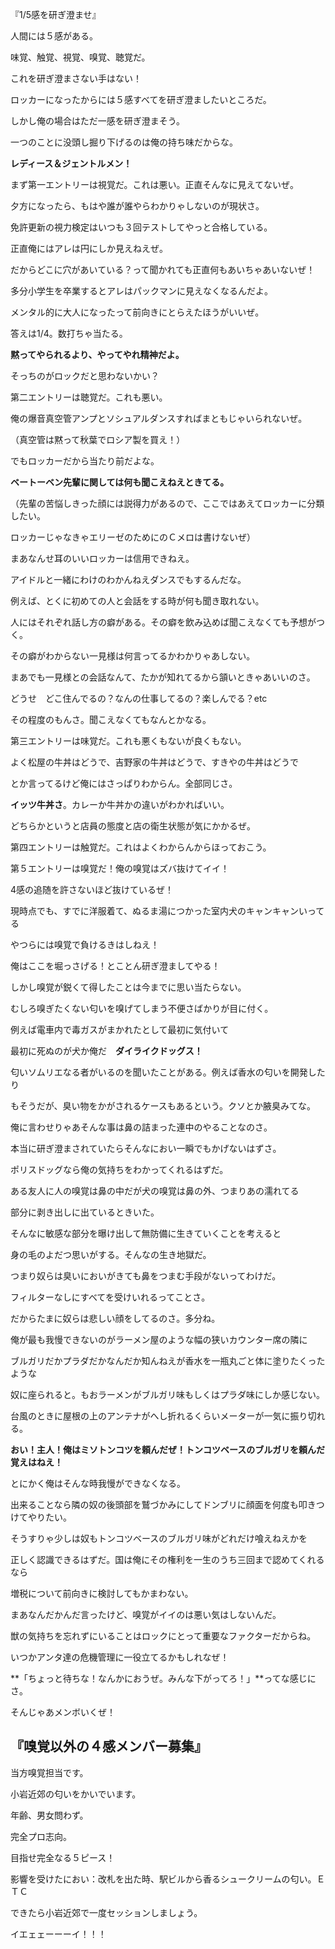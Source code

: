 『1/5感を研ぎ澄ませ』 

人間には５感がある。 

味覚、触覚、視覚、嗅覚、聴覚だ。 

これを研ぎ澄まさない手はない！ 

ロッカーになったからには５感すべてを研ぎ澄ましたいところだ。 

しかし俺の場合はただ一感を研ぎ澄まそう。 

一つのことに没頭し掘り下げるのは俺の持ち味だからな。 

**レディース＆ジェントルメン！** 

まず第一エントリーは視覚だ。これは悪い。正直そんなに見えてないぜ。 

夕方になったら、もはや誰が誰やらわかりゃしないのが現状さ。 

免許更新の視力検定はいつも３回テストしてやっと合格している。 

正直俺にはアレは円にしか見えねえぜ。 

だからどこに穴があいている？って聞かれても正直何もあいちゃあいないぜ！ 

多分小学生を卒業するとアレはパックマンに見えなくなるんだよ。 

メンタル的に大人になったって前向きにとらえたほうがいいぜ。 

答えは1/4。数打ちゃ当たる。 

**黙ってやられるより、やってやれ精神だよ。** 

そっちのがロックだと思わないかい？ 

第二エントリーは聴覚だ。これも悪い。 

俺の爆音真空管アンプとソシュアルダンスすればまともじゃいられないぜ。 

（真空管は黙って秋葉でロシア製を買え！） 

でもロッカーだから当たり前だよな。 

**ベートーベン先輩に関しては何も聞こえねえときてる。** 

（先輩の苦悩しきった顔には説得力があるので、ここではあえてロッカーに分類したい。 

ロッカーじゃなきゃエリーゼのためにのＣメロは書けないぜ） 

まあなんせ耳のいいロッカーは信用できねえ。 

アイドルと一緒にわけのわかんねえダンスでもするんだな。 

例えば、とくに初めての人と会話をする時が何も聞き取れない。 

人にはそれぞれ話し方の癖がある。その癖を飲み込めば聞こえなくても予想がつく。 

その癖がわからない一見様は何言ってるかわかりゃあしない。 

まあでも一見様との会話なんて、たかが知れてるから頷いときゃあいいのさ。 

どうせ　どこ住んでるの？なんの仕事してるの？楽しんでる？etc 

その程度のもんさ。聞こえなくてもなんとかなる。 

第三エントリーは味覚だ。これも悪くもないが良くもない。 

よく松屋の牛丼はどうで、吉野家の牛丼はどうで、すきやの牛丼はどうで 

とか言ってるけど俺にはさっぱりわからん。全部同じさ。 

**イッツ牛丼さ**。カレーか牛丼かの違いがわかればいい。 

どちらかというと店員の態度と店の衛生状態が気にかかるぜ。 

第四エントリーは触覚だ。これはよくわからんからほっておこう。 

第５エントリーは嗅覚だ！俺の嗅覚はズバ抜けてイイ！ 

4感の追随を許さないほど抜けているぜ！ 

現時点でも、すでに洋服着て、ぬるま湯につかった室内犬のキャンキャンいってる 

やつらには嗅覚で負けるきはしねえ！ 

俺はここを堀っさげる！とことん研ぎ澄ましてやる！ 

しかし嗅覚が鋭くて得したことは今までに思い当たらない。 

むしろ嗅ぎたくない匂いを嗅げてしまう不便さばかりが目に付く。 

例えば電車内で毒ガスがまかれたとして最初に気付いて 

最初に死ぬのが犬か俺だ　**ダイライクドッグス！** 

匂いソムリエなる者がいるのを聞いたことがある。例えば香水の匂いを開発したり 

もそうだが、臭い物をかがされるケースもあるという。クソとか腋臭みてな。 

俺に言わせりゃあそんな事は鼻の詰まった連中のやることなのさ。 

本当に研ぎ澄まされていたらそんなにおい一瞬でもかげないはずさ。 

ポリスドッグなら俺の気持ちをわかってくれるはずだ。 

ある友人に人の嗅覚は鼻の中だが犬の嗅覚は鼻の外、つまりあの濡れてる 

部分に剥き出しに出ているときいた。 

そんなに敏感な部分を曝け出して無防備に生きていくことを考えると 

身の毛のよだつ思いがする。そんなの生き地獄だ。 

つまり奴らは臭いにおいがきても鼻をつまむ手段がないってわけだ。 

フィルターなしにすべてを受けいれるってことさ。 

だからたまに奴らは悲しい顔をしてるのさ。多分ね。 

俺が最も我慢できないのがラーメン屋のような幅の狭いカウンター席の隣に 

ブルガリだかプラダだかなんだか知んねえが香水を一瓶丸ごと体に塗りたくったような 

奴に座られると。もおラーメンがブルガリ味もしくはプラダ味にしか感じない。 

台風のときに屋根の上のアンテナがへし折れるくらいメーターが一気に振り切れる。 

**おい！主人！俺はミソトンコツを頼んだぜ！トンコツベースのブルガリを頼んだ覚えはねえ！** 

とにかく俺はそんな時我慢ができなくなる。 

出来ることなら隣の奴の後頭部を鷲づかみにしてドンブリに顔面を何度も叩きつけてやりたい。 

そうすりゃ少しは奴もトンコツベースのブルガリ味がどれだけ喰えねえかを 

正しく認識できるはずだ。国は俺にその権利を一生のうち三回まで認めてくれるなら 

増税について前向きに検討してもかまわない。 

まあなんだかんだ言ったけど、嗅覚がイイのは悪い気はしないんだ。 

獣の気持ちを忘れずにいることはロックにとって重要なファクターだからね。 

いつかアンタ達の危機管理に一役立てるかもしれなぜ！ 

**「ちょっと待ちな！なんかにおうぜ。みんな下がってろ！」**ってな感じにさ。 

そんじゃあメンボいくぜ！ 

## 『嗅覚以外の４感メンバー募集』 

当方嗅覚担当です。 

小岩近郊の匂いをかいでいます。 

年齢、男女問わず。 

完全プロ志向。 

目指せ完全なる５ピース！ 

影響を受けたにおい：改札を出た時、駅ビルから香るシュークリームの匂い。ＥＴＣ 

できたら小岩近郊で一度セッションしましょう。 

イエェェーーーイ！！！
